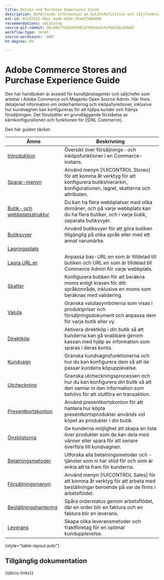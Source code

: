 ```yaml
---
title: Butiks and Purchase Experience Guide
description: Omfattande information om butiksdefinition och säljfunktioner för kundtjänstpersonal och säljchefer som arbetar i Adobe Commerce och Magento Open Source Admin.
exl-id: 01c075a5-d9ac-4edb-82de-35a52748b800
recommendations: noCatalog
source-git-commit: dbc0057f02bddf681d769bdaebfaf6b526c8dbd2
workflow-type: tm+mt
source-wordcount: '445'
ht-degree: 0%

---
```


# Adobe Commerce Stores and Purchase Experience Guide

Den här handboken är avsedd för kundtjänstagenter och säljchefer som arbetar i Adobe Commerce och Magento Open Source Admin. Här finns detaljerad information om orderhantering och inköpsfunktioner, inklusive hur kundvagnen kan konfigureras för att hjälpa kunder och främja försäljningen. Det förutsätter en grundläggande förståelse av kärnkonfigurationen och funktionen för [!DNL Commerce].

Den här guiden täcker:

| Ämne | Beskrivning |
| ------- | ----------- |
| [Introduktion](introduction.md) | Översikt över försäljnings- och inköpsfunktioner i en Commerce-instans. |
| [Sparar-menyn](stores-menu.md) | Använd menyn [!UICONTROL Stores] för att komma åt verktyg för att konfigurera butikshierarkin, konfigurationen, lagret, skatterna och attributen. |
| [Butik- och webbplatsstruktur](stores.md) | Du kan ha flera webbplatser med olika domäner, och på varje webbplats kan du ha flera butiker, och i varje butik, separata butiksvyer. |
| [Butiksvyer](store-views.md) | Använd butiksvyer för att göra butiken tillgänglig på olika språk eller med ett annat varumärke. |
| [Lagringsplats](store-localize.md) |  |
| [Lagra URL:er](store-urls.md) | Anpassa bas-URL:en som är tilldelad till butiken och URL:en som är tilldelad till Commerce Admin för varje webbplats. |
| [Skatter](taxes.md) | Konfigurera butiken för att beräkna moms enligt kraven för ditt språkområde, inklusive en moms som beräknas med validering. |
| [Valuta](currency.md) | Granska valutasymbolerna som visas i produktpriser och försäljningsdokument och anpassa dem för varje butik eller vy. |
| [Direktköp](checkout-instant-purchase.md) | Aktivera direktköp i din butik så att kunderna kan gå snabbare genom kassan med hjälp av information som sparas i deras konto. |
| [Kundvagn](cart.md) | Granska kundvagnsfunktionerna och hur du kan konfigurera dem så att de passar kundens köpupplevelse. |
| [Utcheckning](checkout-process.md) | Granska utcheckningsprocessen och hur du kan konfigurera din butik så att den samlar in den information som behövs för att slutföra en transaktion. |
| [Presentkortskonton](product-gift-card-workflow.md) | Använd presentkortskonton för att hantera hur köpta presentkortsprodukter används vid köpet av produkter i din butik. |
| [Önsklistorna](wishlists.md) | Ge kunderna möjlighet att skapa en lista över produkter som de kan dela med vänner eller spara för att senare överföra till kundvagnen. |
| [Betalningsmetoder](payments.md) | Utforska alla betalningsmetoder och -tjänster som ni har stöd för och som är enkla att ta fram för kunderna. |
| [Försäljningsmenyn](sales-menu.md) | Använd menyn [!UICONTROL Sales] för att komma åt verktyg för att arbeta med beställningar beroende på var de finns i arbetsflödet. |
| [Beställningshantering](orders.md) | Spåra orderstatus genom arbetsflödet, där en order blir en faktura och en faktura blir en leverans. |
| [Leverans](delivery.md) | Skapa olika leveransmetoder och fraktföretag för en optimal kundupplevelse. |

{style="table-layout:auto"}

## Tillgänglig dokumentation

{{docs-links}}
